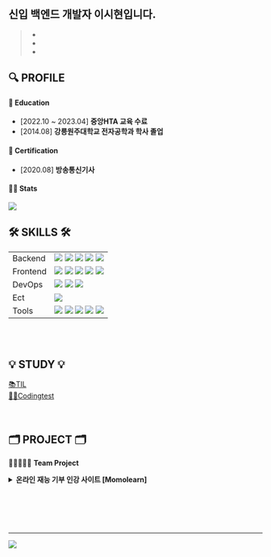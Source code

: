 ## 신입 백엔드 개발자 이시현입니다.
> -
> -
> -
> 


## 🔍 PROFILE

#### 🏫 Education
  - [2022.10 ~ 2023.04] **중앙HTA 교육 수료**
  - [2014.08] **강릉원주대학교 전자공학과 학사 졸업**
  
#### 📜 Certification
  - [2020.08] **방송통신기사**


#### 👩‍💻 Stats

<img src="http://mazassumnida.wtf/api/v2/generate_badge?boj=sleeee"/><br>

  
## 🛠 SKILLS 🛠

<p> 
  
  |||
  |---|---|
  |Backend|<img src="https://img.shields.io/badge/Java-007396?style=for-the-badge&logo=openjdk&logoColor=white"> <img src="https://img.shields.io/badge/Spring-6DB33F?style=for-the-badge&logo=spring&logoColor=white"> <img src="https://img.shields.io/badge/Spring Boot-6DB33F?style=for-the-badge&logo=springboot&logoColor=white"> <img src="https://img.shields.io/badge/MySQL-4479A1?style=for-the-badge&logo=mysql&logoColor=white"> <img src="https://img.shields.io/badge/JPA-59666C?style=for-the-badge&logo=hibernate&logoColor=white">|
  |Frontend|<img src="https://img.shields.io/badge/JavaScript-FCC624?style=for-the-badge&logo=javascript&logoColor=white"> <img src="https://img.shields.io/badge/Axios-5A29E4?style=for-the-badge&logo=axios&logoColor=white"> <img src="https://img.shields.io/badge/HTML5-E34F26?style=for-the-badge&logo=html5&logoColor=white"> <img src="https://img.shields.io/badge/CSS-1572B6?style=for-the-badge&logo=css3&logoColor=white"> <img src="https://img.shields.io/badge/BootStrap-7952B3?style=for-the-badge&logo=bootstrap&logoColor=white">|
  |DevOps|<img src="https://img.shields.io/badge/Linux-FCC624?style=for-the-badge&logo=linux&logoColor=white"> <img src="https://img.shields.io/badge/Docker-2496ED?style=for-the-badge&logo=docker&logoColor=white"> <img src="https://img.shields.io/badge/AWS-232F3E?style=for-the-badge&logo=amazonaws&logoColor=white">|
  |Ect|<img src="https://img.shields.io/badge/Python-3776AB?style=for-the-badge&logo=python&logoColor=white">|
  |Tools|<img src="https://img.shields.io/badge/Eclipse IDE-2C2255?style=for-the-badge&logo=eclipseide&logoColor=white"> <img src="https://img.shields.io/badge/IntelliJ IDE-000000?style=for-the-badge&logo=intellijidea&logoColor=white"> <img src="https://img.shields.io/badge/Visual Studio Code-007ACC?style=for-the-badge&logo=visualstudiocode&logoColor=white"> <img src="https://img.shields.io/badge/git-F05032?style=for-the-badge&logo=git&logoColor=white"> <img src="https://img.shields.io/badge/sourcetree-0052CC?style=for-the-badge&logo=sourcetree&logoColor=white">|

  <br><br>  
</p>
  

## 💡 STUDY 💡
<p>
  <a href="https://oxidized-comfort-305.notion.site/TIL-b95a68813b6c4ba395ac33a7ce09b276">📚TIL</a><br>
  <a href="https://github.com/sleeee-dev/codingtest.git">👩‍💻Codingtest</a><br>
<br><br>
</p>

## 🗂 PROJECT 🗂

👨🏻‍🤝‍👨🏻 **Team Project**
<details>
  <summary><b>온라인 재능 기부 인강 사이트 [Momolearn]</b></summary>

  #### 간단한 사이트 설명~
  <a href="https://github.com/sleeee-dev/momolearn-pj.git">모모런 Repo</a><br>
  
</details>
  
  
  <br><br><br><br>
  
<hr>

<a href="https://hits.seeyoufarm.com"><img src="https://hits.seeyoufarm.com/api/count/incr/badge.svg?url=https%3A%2F%2Fgithub.com%2Fsleeee-dev%2Fhit-counter&count_bg=%23913DC8&title_bg=%23CCCCCC&icon=&icon_color=%23E7E7E7&title=%F0%9F%8C%B1+hits+&edge_flat=false"/></a><br>



<!--




















미사용

 <a href=""><img src="https://img.shields.io/badge/Portfolio-E8D9FF?style=for-the-badge&logo=notion&logoColor=black" /></a><br>
  <a href="mailto:sihyeon.leeee@gmail.com"><img src="https://img.shields.io/badge/sihyeon.leeee@gmail.com-FAE0D4?style=for-the-badge&logo=gmail&logoColor=black" /></a>

### 📓 Studying..
<p>
  <img src="https://img.shields.io/badge/Python-3776AB?style=for-the-badge&logo=python&logoColor=white">
  <img src="https://img.shields.io/badge/Linux-FCC624?style=for-the-badge&logo=linux&logoColor=white">
  <img src="https://img.shields.io/badge/Docker-2496ED?style=for-the-badge&logo=docker&logoColor=white">
  <img src="https://img.shields.io/badge/AWS-232F3E?style=for-the-badge&logo=amazonaws&logoColor=white">
</p>    

  ### 🎈 Interested in..
<p>
  <img src="https://img.shields.io/badge/Spring Security-6DB33F?style=for-the-badge&logo=springsecurity&logoColor=white">
  <img src="https://img.shields.io/badge/Node.js-339933?style=for-the-badge&logo=node.js&logoColor=white">
  <br><br><br><br>
  </p>



![header](https://capsule-render.vercel.app/api?type=waving&color=auto&height=250&section=header&text=sihyeon's%20Github&fontSize=70&animation=twinkling)

  <img src="http://mazassumnida.wtf/api/mini/generate_badge?boj=sleeee"/>

  <a href="https://github.com/SIHYEONee/python-for-coding-test.git">이코테 </a><br>


<img src="https://img.shields.io/badge/Oracle DB-F80000?style=flat-square&logo=oracle&logoColor=white">
<img src="https://img.shields.io/badge/Git-F05032?style=flat-square&logo=git&logoColor=white">
<img src="https://img.shields.io/badge/Gradle-02303A?style=flat&logo=gradle&logoColor=white">

<div align=center>
</div>


## 💡 ALGORITHM STUDY 💡
<p>


### 📚 Repo
  <a href="https://github.com/sleeee-dev/codingtest.git">Baekjoon & Programmers </a><br>
<br><br><br><br>
</p>


  <a href=""><img src="https://img.shields.io/badge/devlog-E4F7BA?style=for-the-badge&logo=tistory&logoColor=black" /></a><br>

  <a href="https://oxidized-comfort-305.notion.site/TIL-b95a68813b6c4ba395ac33a7ce09b276"><img src="https://img.shields.io/badge/TIL-FAECC5?style=for-the-badge&logo=notion&logoColor=black" /></a><br>
-->

<!--
**sleeee-dev/sleeee-dev** is a ✨ _special_ ✨ repository because its `README.md` (this file) appears on your GitHub profile.

Here are some ideas to get you started:

- 🔭 I’m currently working on ...
- 🌱 I’m currently learning ...
- 👯 I’m looking to collaborate on ...
- 🤔 I’m looking for help with ...
- 💬 Ask me about ...
- 📫 How to reach me: ...
- 😄 Pronouns: ...
- ⚡ Fun fact: ...
-->
